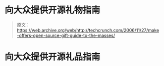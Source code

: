# 向大众提供开源礼物指南

> 原文：<https://web.archive.org/web/http://techcrunch.com/2006/11/27/make-offers-open-source-gift-guide-to-the-masses/>

# 向大众提供开源礼品指南